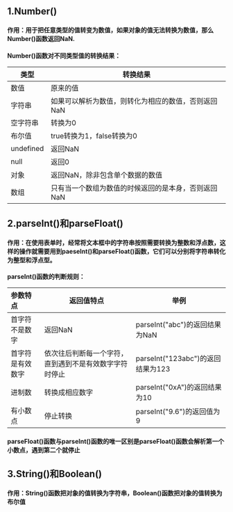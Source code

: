 ## 1.Number()



#### 作用：用于把任意类型的值转变为数值，如果对象的值无法转换为数值，那么Number()函数返回NaN.



**Number()函数对不同类型值的转换结果：**

| 类型      | 转换结果                                            |
| --------- | --------------------------------------------------- |
| 数值      | 原来的值                                            |
| 字符串    | 如果可以解析为数值，则转化为相应的数值，否则返回NaN |
| 空字符串  | 转换为0                                             |
| 布尔值    | true转换为1，false转换为0                           |
| undefined | 返回NaN                                             |
| null      | 返回0                                               |
| 对象      | 返回NaN，除非包含单个数据的数值                     |
| 数组      | 只有当一个数组为数值的时候返回的是本身，否则返回NaN |

## 2.parseInt()和parseFloat()



#### 作用：在使用表单时，经常将文本框中的字符串按照需要转换为整数和浮点数，这样的操作就需要用到paeseInt()和parseFloat()函数，它们可以分别将字符串转化为整型和浮点型。



**parseInt()函数的判断规则：**



| 参数特点         | 返回值特点                                             | 举例                              |
| :--------------- | ------------------------------------------------------ | --------------------------------- |
| 首字符不是数字   | 返回NaN                                                | parseInt("abc")的返回结果为NaN    |
| 首字符是有效数字 | 依次往后判断每一个字符，直到遇到不是有效数字字符时停止 | parseInt("123abc")的返回结果为123 |
| 进制数           | 转换成相应数字                                         | parseInt("0xA")的返回结果为10     |
| 有小数点         | 停止转换                                               | parseInt("9.6")的返回值为9        |

#### parseFloat()函数与parseInt()函数的唯一区别是parseFloat()函数会解析第一个小数点，遇到第二个就停止



## 3.String()和Boolean()



#### 作用：String()函数把对象的值转换为字符串，Boolean()函数把对象的值转换为布尔值



